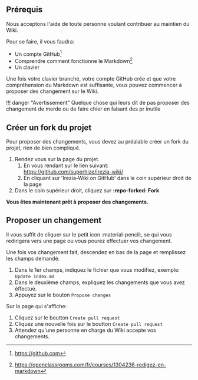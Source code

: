 ## Prérequis
Nous acceptons l'aide de toute personne voulant contribuer au maintien du Wiki.


Pour se faire, il vous faudra:

* Un compte GitHub[^1] 
* Comprendre comment fonctionne le Markdown[^2]
* Un clavier


Une fois votre clavier branché, votre compte GitHub crée et que votre compréhension du Markdown est suffisante, vous pouvez commencer à proposer des changement sur le Wiki.

!!! danger "Avertissement"
    Quelque chose qui leurs dit de pas proposer des changement de merde ou de faire chier en faisant des pr inutile

## Créer un fork du projet
Pour proposer des changements, vous devez au préalable créer un fork du projet, rien de bien compliqué.

1. Rendez vous sur la page du projet.
    1. En vous rendant sur le lien suivant: https://github.com/superhize/irezia-wiki/
    2. En cliquant sur 'Irezia-Wiki on GitHub' dans le coin supérieur droit de la page
2.  Dans le coin supérieur droit, cliquez sur **:repo-forked: Fork**

**Vous êtes maintenant prêt à proposer des changements.**

## Proposer un changement

Il vous suffit de cliquer sur le petit icon :material-pencil:, se qui vous redirigera vers une page ou vous pourez effectuer vos changement.

Une fois vos changement fait, descendez en bas de la page et remplissez les champs demandé.

1. Dans le 1er champs, indiquez le fichier que vous modifiez, exemple: `Update index.md`
2. Dans le deuxième champs, expliquez les changements que vous avez éffectué.
3. Appuyez sur le bouton `Propose changes`

Sur la page qui s'affiche:

1. Cliquez sur le boutton `Create pull request`
2. Cliquez une nouvelle fois sur le boutton `Create pull request`
3. Attendez qu'une personne en charge du Wiki accepte vos changements.

[^1]: https://github.com
[^2]: https://openclassrooms.com/fr/courses/1304236-redigez-en-markdown
